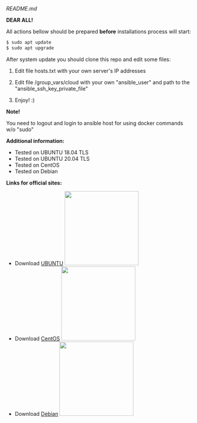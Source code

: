 *README.md*

**DEAR ALL!**

All actions bellow should be prepared **before** installations process will start:

```sh
$ sudo apt update
$ sudo apt upgrade
```

After system update you should clone this repo and edit some files:

1. Edit file hosts.txt with your own server's IP addresses

2. Edit file /group_vars/cloud with your own "ansible_user" and path to the "ansible_ssh_key_private_file"

3. Enjoy! :)

**Note!**

You need to logout and login to ansible host for using docker commands w/o "sudo"

**Additional information:**

*   Tested on UBUNTU 18.04 TLS
*   Tested on UBUNTU 20.04 TLS
*   Tested on CentOS
*   Tested on Debian

**Links for official sites:**

- Download [UBUNTU](https://ubuntu.com/) <img src="https://linagora.com/wp-content/uploads/2018/05/Ubuntu-logo.png" width="200"/>
- Download [CentOS](https://www.centos.org/download/) <img src="https://cdn.worldvectorlogo.com/logos/centos.svg" width="200"/>
- Download [Debian](https://www.debian.org/releases/buster/releasenotes) <img src="https://sun9-50.userapi.com/c849236/v849236923/146b71/p35XEjeHTYE.jpg" width="200"/>
